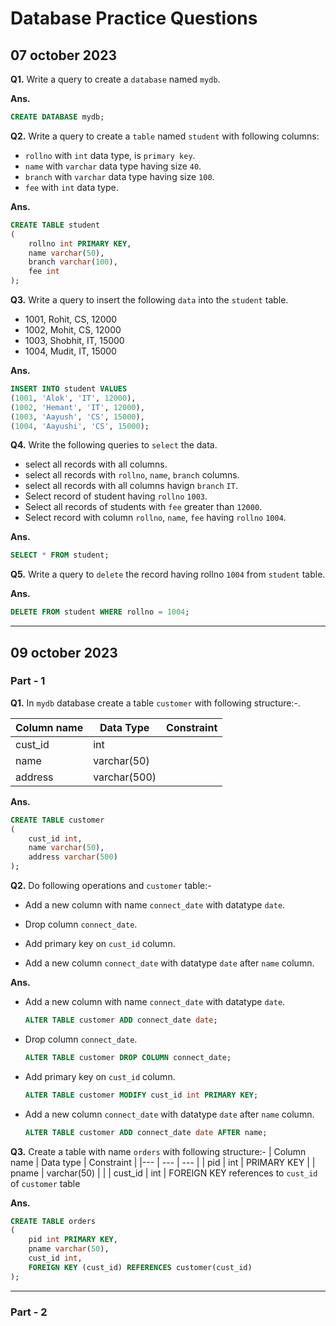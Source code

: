 # Database Practice Questions

## 07 october 2023

**Q1.** Write a query to create a `database` named `mydb`.

**Ans.** 
```sql
CREATE DATABASE mydb;
```

**Q2.** Write a query to create a `table` named `student` with following columns:
- `rollno` with `int` data type, is `primary key`.
- `name` with `varchar` data type having size `40`.
- `branch` with `varchar` data type having size `100`.
- `fee` with `int` data type. 

**Ans.**
```sql      
CREATE TABLE student
(
    rollno int PRIMARY KEY,
    name varchar(50),
    branch varchar(100),
    fee int
);
```

**Q3.** Write a query to insert the following `data` into the `student` table.
- 1001, Rohit, CS, 12000
- 1002, Mohit, CS, 12000
- 1003, Shobhit, IT, 15000
- 1004, Mudit, IT, 15000

**Ans.**
```sql
INSERT INTO student VALUES
(1001, 'Alok', 'IT', 12000),
(1002, 'Hemant', 'IT', 12000),
(1003, 'Aayush', 'CS', 15000),
(1004, 'Aayushi', 'CS', 15000);
```

**Q4.** Write the following queries to `select` the data.
- select all records with all columns.
- select all records with `rollno`, `name`, `branch` columns.
- select all records with all columns havign `branch` `IT`.
- Select record of student having `rollno` `1003`.
- Select all records of students with `fee` greater than `12000`.
- Select record with column `rollno`, `name`, `fee` having `rollno`
`1004`.

**Ans.**
```sql
SELECT * FROM student;
```


**Q5.** Write a query to `delete` the record having rollno `1004` from `student` table.

**Ans.**
```sql
DELETE FROM student WHERE rollno = 1004;
```
---





## 09 october 2023

### Part - 1

**Q1.** In `mydb` database create a table `customer` with following structure:-.

| Column name | Data Type | Constraint |
| --- | --- | --- |
| cust_id | int | |
| name | varchar(50) | | 
| address | varchar(500) |  |

**Ans.**
```sql
CREATE TABLE customer 
(
    cust_id int,
    name varchar(50),
    address varchar(500)
);
```

**Q2.** Do following operations and `customer` table:-

- Add a new column with name `connect_date` with datatype
`date`.
- Drop column `connect_date`.

- Add primary key on `cust_id` column.

- Add a new column `connect_date` with datatype `date` after
`name` column.

**Ans.**
- Add a new column with name `connect_date` with datatype
`date`.
    ```sql
    ALTER TABLE customer ADD connect_date date;
    ```
- Drop column `connect_date`.
    ```sql
    ALTER TABLE customer DROP COLUMN connect_date;
    ```
- Add primary key on `cust_id` column.
    ```sql
    ALTER TABLE customer MODIFY cust_id int PRIMARY KEY;
    ```

- Add a new column `connect_date` with datatype `date` after
`name` column.
    ```sql
    ALTER TABLE customer ADD connect_date date AFTER name; 
    ```

**Q3.** Create a table with name `orders` with following structure:-
| Column name | Data type | Constraint |
|--- | --- | --- |
| pid | int | PRIMARY KEY |
| pname | varchar(50) |  |
| cust_id | int | FOREIGN KEY references to `cust_id` of `customer` table

**Ans.** 
```sql
CREATE TABLE orders 
(
    pid int PRIMARY KEY,
    pname varchar(50),
    cust_id int,
    FOREIGN KEY (cust_id) REFERENCES customer(cust_id)
);
```
---
### Part - 2

